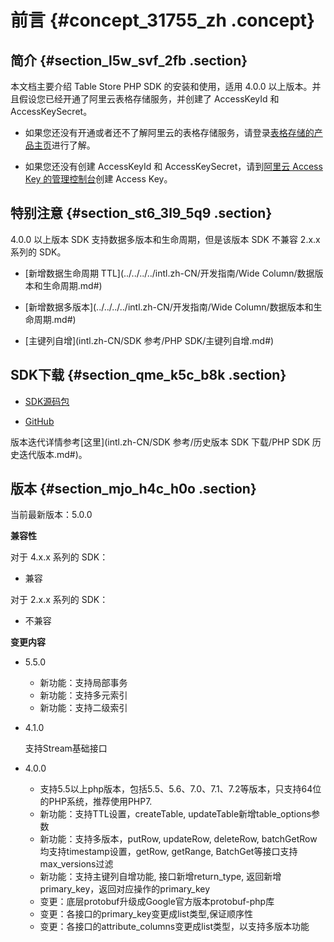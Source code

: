 # 前言 {#concept_31755_zh .concept}

## 简介 {#section_l5w_svf_2fb .section}

本文档主要介绍 Table Store PHP SDK 的安装和使用，适用 4.0.0 以上版本。并且假设您已经开通了阿里云表格存储服务，并创建了 AccessKeyId 和 AccessKeySecret。

-   如果您还没有开通或者还不了解阿里云的表格存储服务，请登录[表格存储的产品主页](https://www.alibabacloud.com/product/table-store)进行了解。

-   如果您还没有创建 AccessKeyId 和 AccessKeySecret，请到[阿里云 Access Key 的管理控制台](https://ak-console.aliyun.com/#/accesskey)创建 Access Key。


## 特别注意 {#section_st6_3l9_5q9 .section}

4.0.0 以上版本 SDK 支持数据多版本和生命周期，但是该版本 SDK 不兼容 2.x.x 系列的 SDK。

-   [新增数据生命周期 TTL](../../../../intl.zh-CN/开发指南/Wide Column/数据版本和生命周期.md#)

-   [新增数据多版本](../../../../intl.zh-CN/开发指南/Wide Column/数据版本和生命周期.md#)

-   [主键列自增](intl.zh-CN/SDK 参考/PHP SDK/主键列自增.md#)


## SDK下载 {#section_qme_k5c_b8k .section}

-   [SDK源码包](https://tablestore-doc.oss-cn-hangzhou.aliyuncs.com/aliyun-tablestore-sdk/php/aliyun-tablestore-php-sdk-5.0.0.tar.gz)

-   [GitHub](https://github.com/aliyun/aliyun-tablestore-php-sdk)


版本迭代详情参考[这里](intl.zh-CN/SDK 参考/历史版本 SDK 下载/PHP SDK 历史迭代版本.md#)。

## 版本 {#section_mjo_h4c_h0o .section}

当前最新版本：5.0.0

**兼容性**

对于 4.x.x 系列的 SDK：

-   兼容

对于 2.x.x 系列的 SDK：

-   不兼容

**变更内容**

-   5.5.0
    -   新功能：支持局部事务
    -   新功能：支持多元索引
    -   新功能：支持二级索引
-   4.1.0

    支持Stream基础接口

-   4.0.0
    -   支持5.5以上php版本，包括5.5、5.6、7.0、7.1、7.2等版本，只支持64位的PHP系统，推荐使用PHP7.
    -   新功能：支持TTL设置，createTable, updateTable新增table\_options参数
    -   新功能：支持多版本，putRow, updateRow, deleteRow, batchGetRow均支持timestamp设置，getRow, getRange, BatchGet等接口支持max\_versions过滤
    -   新功能：支持主键列自增功能, 接口新增return\_type, 返回新增primary\_key，返回对应操作的primary\_key
    -   变更：底层protobuf升级成Google官方版本protobuf-php库
    -   变更：各接口的primary\_key变更成list类型,保证顺序性
    -   变更：各接口的attribute\_columns变更成list类型，以支持多版本功能

